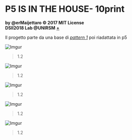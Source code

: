 # P5 IS IN THE HOUSE- 10print

**by @erMaijettaro © 2017 MIT License**  
**DSII2018 Lab @UNIRSM** [**+**](http://dsii-2018-unirsm.github.io)

Il progetto parte da una base di [*pattern 1*](https://www.openprocessing.org/sketch/265189) poi riadattata in p5

![Imgur](https://imgur.com/ouKbfft.png)
>1.2

![Imgur](https://imgur.com/IqHEdo5.png)
>1.2

![Imgur](https://imgur.com/ZEm3n6Y.png)
>1.2

![Imgur](https://imgur.com/VwAdf6O.png)
>1.2

![Imgur](https://imgur.com/wIN4HGq.png)
>1.2



